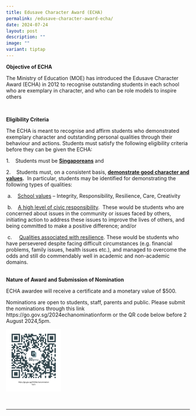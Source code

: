 ```yaml
---
title: Edusave Character Award (ECHA)
permalink: /edusave-character-award-echa/
date: 2024-07-24
layout: post
description: ""
image: ""
variant: tiptap
---
```

<p><strong>Objective of ECHA</strong>
</p>
<p>The Ministry of Education (MOE) has introduced the Edusave Character Award
(ECHA) in 2012 to recognise outstanding students in each school who are
exemplary in character, and who can be role models to inspire others</p>
<p><strong>&nbsp;</strong>
</p>
<p><strong>Eligibility Criteria</strong>
</p>
<p>The ECHA is meant to recognise and affirm students who demonstrated exemplary
character and outstanding personal qualities through their behaviour and
actions. Students must satisfy the following eligibility criteria before
they can be given the ECHA:</p>
<p>1.&nbsp;&nbsp;&nbsp; Students must be <strong><u>Singaporeans</u> </strong>and</p>
<p>2.&nbsp;&nbsp;&nbsp; Students must, on a consistent basis, <strong><u>demonstrate good character and values</u>.</strong>&nbsp;
In particular, students may be identified for demonstrating the following
types of qualities:</p>
<p>&nbsp;a.&nbsp;&nbsp;&nbsp; <u>School values</u> – Integrity, Responsibility,
Resilience, Care, Creativity</p>
<p>&nbsp;b.&nbsp;&nbsp;&nbsp; <u>A high level of civic responsibility</u>.&nbsp;
These would be students who are concerned about issues in the community
or issues faced by others, initiating action to address these issues to
improve the lives of others, and being committed to make a positive difference;
and/or</p>
<p>&nbsp;c.&nbsp;&nbsp;&nbsp;&nbsp; <u>Qualities associated with resilience</u>.
These would be students who have persevered despite facing difficult circumstances
(e.g. financial problems, family issues, health issues etc.), and managed
to overcome the odds and still do commendably well in academic and non-academic
domains.</p>
<p><strong><br>Nature of Award and Submission of Nomination</strong>
</p>
<p>ECHA awardee will receive a certificate and a monetary value of $500.</p>
<p>Nominations are open to students, staff, parents and public. Please submit
the nominations through this link <a rel="noopener noreferrer nofollow" target="_blank">https://go.gov.sg/2024echanominationform</a> or
the QR code below before 2 August 2024,5pm.</p>
<p></p><a class="isomer-image-wrapper" href="https://go.gov.sg/2024echanominationform"><img style="width: 30%;" height="auto" width="100%" alt="" src="/images/ECHA_2024.png"></a>
<p>
<br>
</p>
<hr>
<p>&nbsp;</p>